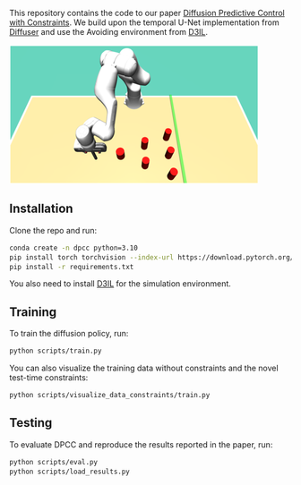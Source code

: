 This repository contains the code to our paper [Diffusion Predictive Control with Constraints](https://arxiv.org/abs/2412.09342). We build upon the temporal U-Net implementation from [Diffuser](https://github.com/jannerm/diffuser) and use the Avoiding environment from [D3IL](https://github.com/ALRhub/d3il).

![alt text](https://github.com/ralfroemer99/dpcc/blob/main/figures/avoiding.png?raw=true)

## Installation
Clone the repo and run:
```bash
conda create -n dpcc python=3.10
pip install torch torchvision --index-url https://download.pytorch.org/whl/cu124
pip install -r requirements.txt
```
You also need to install [D3IL](https://github.com/ALRhub/d3il) for the simulation environment.

## Training
To train the diffusion policy, run:
```bash
python scripts/train.py
```
You can also visualize the training data without constraints and the novel test-time constraints:
```bash
python scripts/visualize_data_constraints/train.py
```

## Testing
To evaluate DPCC and reproduce the results reported in the paper, run:
```bash
python scripts/eval.py
python scripts/load_results.py
```
